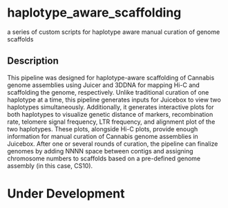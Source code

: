# haplotype_aware_scaffolding

a series of custom scripts for haplotype aware manual curation of genome scaffolds

## Description

This pipeline was designed for haplotype-aware scaffolding of Cannabis genome assemblies using Juicer and 3DDNA for mapping Hi-C and scaffolding the genome, respectively. Unlike traditional curation of one haplotype at a time, this pipeline generates inputs for Juicebox to view two haplotypes simultaneously. Additionally, it generates interactive plots for both haplotypes to visualize genetic distance of markers, recombination rate, telomere signal frequency, LTR frequency, and alignment plot of the two haplotypes. These plots, alongside Hi-C plots, provide enough information for manual curation of Cannabis genome assemblies in Juicebox. After one or several rounds of curation, the pipeline can finalize genomes by adding NNNN space between contigs and assigning chromosome numbers to scaffolds based on a pre-defined genome assembly (in this case, CS10).

#                                           Under Development
